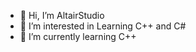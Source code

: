 - 👋 Hi, I’m AltairStudio
- 👀 I’m interested in Learning C++ and C#
- 🌱 I’m currently learning C++

<!---
AltairStudio/AltairStudio is a ✨ special ✨ repository because its `README.md` (this file) appears on your GitHub profile.
You can click the Preview link to take a look at your changes.
--->
